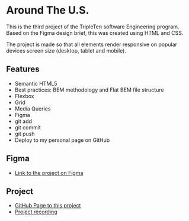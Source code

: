 # Around The U.S.

This is the third project of the TripleTen software Engineering program. Based on the Figma design brief, this was created using HTML and CSS.

The project is made so that all elements render responsive on popular devices screen size (desktop, tablet and mobile).

## Features

- Semantic HTML5
- Best practices: BEM methodology and Flat BEM file structure
- Flexbox
- Grid
- Media Queries
- Figma
- git add
- git commit
- git push
- Deploy to my personal page on GitHub

## Figma

- [Link to the project on Figma](https://www.figma.com/file/Es8zZP3ARGH9JGcw60i3OD/Sprint-3_-Around-the-US?node-id=6432%3A147&t=7oYKsnPJeNJQDFCB-1)

## Project

- [GitHub Page to this project](https://joseraiders.github.io/se_project_aroundtheus/)
- [Project recording](https://app.screencastify.com/v3/watch/SbWKi3YebdRlaJvz3ErB)

